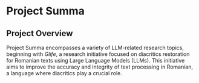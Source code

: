 # Project Summa

## Project Overview
Project Summa encompasses a variety of LLM-related research topics, beginning with _Glife_, a research initiative focused on diacritics restoration for Romanian texts using Large Language Models (LLMs). This initiative aims to improve the accuracy and integrity of text processing in Romanian, a language where diacritics play a crucial role.
